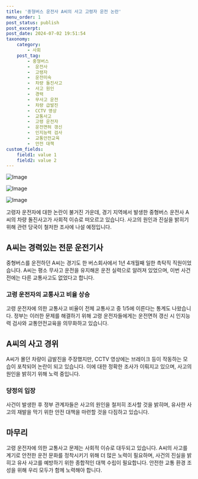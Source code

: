 ```yaml
---
title: '중형버스 운전사 A씨의 사고 고령자 운전 논란'
menu_order: 1
post_status: publish
post_excerpt: 
post_date: 2024-07-02 19:51:54
taxonomy:
    category:
        - 사회
    post_tag:
        - 중형버스
        -  운전사
        -  고령자
        -  운전미숙
        -  차량 돌진사고
        -  사고 원인
        -  경력
        -  무사고 운전
        -  차량 급발진
        -  CCTV 영상
        -  교통사고
        -  고령 운전자
        -  운전면허 갱신
        -  인지능력 검사
        -  교통안전교육
        -  안전 대책
custom_fields:
    field1: value 1
    field2: value 2
---
```


![Image](https://imgnews.pstatic.net/image/469/2024/07/02/0000809885_001_20240702140207955.jpg?type=w647)

![Image](https://imgnews.pstatic.net/image/469/2024/07/02/0000809885_002_20240702140207991.jpg?type=w647)

![Image](https://imgnews.pstatic.net/image/469/2024/07/02/0000809885_003_20240702140208018.jpg?type=w647)

고령자 운전자에 대한 논란이 불거진 가운데, 경기 지역에서 발생한 중형버스 운전사 A씨의 차량 돌진사고가 사회적 이슈로 떠오르고 있습니다. 사고의 원인과 진실을 밝히기 위해 관련 당국이 철저한 조사에 나설 예정입니다.
## A씨는 경력있는 전문 운전기사
중형버스를 운전하던 A씨는 경기도 한 버스회사에서 1년 4개월째 일한 촉탁직 직원이었습니다. A씨는 평소 무사고 운전을 유지해온 운전 실력으로 알려져 있었으며, 이번 사건 전에는 다른 교통사고도 없었다고 합니다.
### 고령 운전자의 교통사고 비율 상승
고령 운전자에 의한 교통사고 비율이 전체 교통사고 중 1/5에 이른다는 통계도 나왔습니다. 정부는 이러한 문제를 해결하기 위해 고령 운전자들에게는 운전면허 갱신 시 인지능력 검사와 교통안전교육을 의무화하고 있습니다.
## A씨의 사고 경위
A씨가 몰던 차량이 급발진을 주장했지만, CCTV 영상에는 브레이크 등이 작동하는 모습이 포착되어 논란이 되고 있습니다. 이에 대한 정확한 조사가 이뤄지고 있으며, 사고의 원인을 밝히기 위해 노력 중입니다.
### 당정의 입장
사건이 발생한 후 정부 관계자들은 사고의 원인을 철저히 조사할 것을 밝히며, 유사한 사고의 재발을 막기 위한 안전 대책을 마련할 것을 다짐하고 있습니다.
## 마무리
고령 운전자에 의한 교통사고 문제는 사회적 이슈로 대두되고 있습니다. A씨의 사고를 계기로 안전한 운전 문화를 정착시키기 위해 더 많은 노력이 필요하며, 사건의 진실을 밝히고 유사 사고를 예방하기 위한 종합적인 대책 수립이 필요합니다. 안전한 교통 환경 조성을 위해 우리 모두가 함께 노력해야 합니다.
